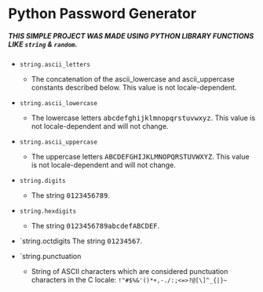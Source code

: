 # Python Password Generator
##### THIS SIMPLE PROJECT WAS MADE USING PYTHON LIBRARY FUNCTIONS LIKE `string` & `random`.   
  
* `string.ascii_letters`  
	- The concatenation of the ascii_lowercase and ascii_uppercase constants described below. This value is not locale-dependent. 

* `string.ascii_lowercase` 
	- The lowercase letters  <kbd>abcdefghijklmnopqrstuvwxyz</kbd>. This value is not  locale-dependent and will not change.  

* `string.ascii_uppercase`
	- The uppercase letters <kbd>ABCDEFGHIJKLMNOPQRSTUVWXYZ</kbd>. This value is not locale-dependent and will not change.

* `string.digits`
	- The string <kbd>0123456789</kbd>.

* `string.hexdigits`
	- The string <kbd>0123456789abcdefABCDEF</kbd>.

* `string.octdigits
The string <kbd>01234567</kbd>.

* `string.punctuation
	- String of ASCII characters which are considered punctuation characters in the C locale: `!"#$%&'()*+,-./:;<=>?@[\]^_{|}~`
